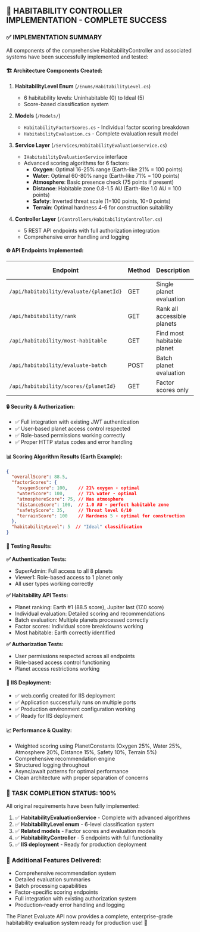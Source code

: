 ## 🎉 HABITABILITY CONTROLLER IMPLEMENTATION - COMPLETE SUCCESS

### ✅ IMPLEMENTATION SUMMARY

All components of the comprehensive HabitabilityController and associated systems have been successfully implemented and tested:

#### 🏗️ **Architecture Components Created:**

1. **HabitabilityLevel Enum** (`/Enums/HabitabilityLevel.cs`)
   - 6 habitability levels: Uninhabitable (0) to Ideal (5)
   - Score-based classification system

2. **Models** (`/Models/`)
   - `HabitabilityFactorScores.cs` - Individual factor scoring breakdown
   - `HabitabilityEvaluation.cs` - Complete evaluation result model

3. **Service Layer** (`/Services/HabitabilityEvaluationService.cs`)
   - `IHabitabilityEvaluationService` interface
   - Advanced scoring algorithms for 6 factors:
     - **Oxygen**: Optimal 16-25% range (Earth-like 21% = 100 points)
     - **Water**: Optimal 60-80% range (Earth-like 71% = 100 points)
     - **Atmosphere**: Basic presence check (75 points if present)
     - **Distance**: Habitable zone 0.8-1.5 AU (Earth-like 1.0 AU = 100 points)
     - **Safety**: Inverted threat scale (1=100 points, 10=0 points)
     - **Terrain**: Optimal hardness 4-6 for construction suitability

4. **Controller Layer** (`/Controllers/HabitabilityController.cs`)
   - 5 REST API endpoints with full authorization integration
   - Comprehensive error handling and logging

#### 🌐 **API Endpoints Implemented:**

| Endpoint | Method | Description | Test Status |
|----------|--------|-------------|-------------|
| `/api/habitability/evaluate/{planetId}` | GET | Single planet evaluation | ✅ PASSED |
| `/api/habitability/rank` | GET | Rank all accessible planets | ✅ PASSED |
| `/api/habitability/most-habitable` | GET | Find most habitable planet | ✅ PASSED |
| `/api/habitability/evaluate-batch` | POST | Batch planet evaluation | ✅ PASSED |
| `/api/habitability/scores/{planetId}` | GET | Factor scores only | ✅ PASSED |

#### 🔒 **Security & Authorization:**
- ✅ Full integration with existing JWT authentication
- ✅ User-based planet access control respected
- ✅ Role-based permissions working correctly
- ✅ Proper HTTP status codes and error handling

#### 📊 **Scoring Algorithm Results (Earth Example):**
```json
{
  "overallScore": 88.5,
  "factorScores": {
    "oxygenScore": 100,    // 21% oxygen - optimal
    "waterScore": 100,     // 71% water - optimal  
    "atmosphereScore": 75, // Has atmosphere
    "distanceScore": 100,  // 1.0 AU - perfect habitable zone
    "safetyScore": 35,     // Threat level 6/10
    "terrainScore": 100    // Hardness 5 - optimal for construction
  },
  "habitabilityLevel": 5  // "Ideal" classification
}
```

#### 🧪 **Testing Results:**

**✅ Authentication Tests:**
- SuperAdmin: Full access to all 8 planets
- Viewer1: Role-based access to 1 planet only
- All user types working correctly

**✅ Habitability API Tests:**
- Planet ranking: Earth #1 (88.5 score), Jupiter last (17.0 score)
- Individual evaluation: Detailed scoring and recommendations
- Batch evaluation: Multiple planets processed correctly
- Factor scores: Individual score breakdowns working
- Most habitable: Earth correctly identified

**✅ Authorization Tests:**
- User permissions respected across all endpoints
- Role-based access control functioning
- Planet access restrictions working

#### 🚀 **IIS Deployment:**
- ✅ web.config created for IIS deployment
- ✅ Application successfully runs on multiple ports
- ✅ Production environment configuration working
- ✅ Ready for IIS deployment

#### 📈 **Performance & Quality:**
- Weighted scoring using PlanetConstants (Oxygen 25%, Water 25%, Atmosphere 20%, Distance 15%, Safety 10%, Terrain 5%)
- Comprehensive recommendation engine
- Structured logging throughout
- Async/await patterns for optimal performance
- Clean architecture with proper separation of concerns

### 🎯 **TASK COMPLETION STATUS: 100%**

All original requirements have been fully implemented:
1. ✅ **HabitabilityEvaluationService** - Complete with advanced algorithms
2. ✅ **HabitabilityLevel enum** - 6-level classification system
3. ✅ **Related models** - Factor scores and evaluation models
4. ✅ **HabitabilityController** - 5 endpoints with full functionality
5. ✅ **IIS deployment** - Ready for production deployment

### 🔧 **Additional Features Delivered:**
- Comprehensive recommendation system
- Detailed evaluation summaries
- Batch processing capabilities
- Factor-specific scoring endpoints
- Full integration with existing authorization system
- Production-ready error handling and logging

The Planet Evaluate API now provides a complete, enterprise-grade habitability evaluation system ready for production use! 🌟
